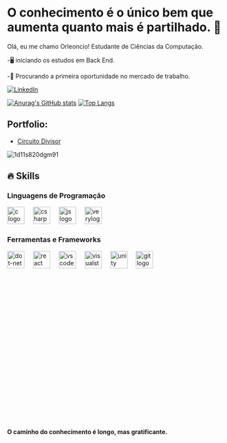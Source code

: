 <!--Titulo-->
<h1>O conhecimento é o único bem que aumenta quanto mais é partilhado. 📖</h1>

<!--Apresentação-->
<p>
  Olá, eu me chamo Orleoncio! Estudante de Ciências da Computação.

  -🖥️ iniciando os estudos em Back End.

  -📃 Procurando a primeira oportunidade no mercado de trabalho.
</p>

<!--Rede Social-->
[![LinkedIn](https://img.shields.io/badge/LinkedIn-0077B5?style=for-the-badge&logo=linkedin&logoColor=white)](https://www.linkedin.com/in/orleoncio/)

<!--GitHubStats-->
[![Anurag's GitHub stats](https://github-readme-stats.vercel.app/api?username=orleoncio&show_icons=true&theme=algolia)](https://github.com/orleoncio/orleoncio/edit/main/README.md)
[![Top Langs](https://github-readme-stats.vercel.app/api/top-langs/?username=orleoncio&show_icons=true&theme=algolia&layout=compact&hide=css,html)](https://github.com/anuraghazra/github-readme-stats)

<!--Portfolio-->
## Portfolio:
<!--- [Xadrez]()-->
- [Circuito Divisor](https://github.com/orleoncio/circuito-divisor)

<!--Gif-->
![1d11s820dgm91](https://github.com/user-attachments/assets/a0103c00-173a-4c35-b602-f3188c2c200a)

<!--Skills-->
<h2>🔥 Skills</h2>
<div style="flex-basis: 48%;">
    <h3>Linguagens de Programação</h3>
    <img src="https://cdn.jsdelivr.net/gh/devicons/devicon/icons/c/c-original.svg" height="40" alt="c logo"  />
    <img width="12" />
    <img src="https://cdn.jsdelivr.net/gh/devicons/devicon/icons/csharp/csharp-original.svg" height="40" alt="csharp logo"  />
    <img width="12" />
    <img src="https://static.vecteezy.com/system/resources/previews/027/127/463/non_2x/javascript-logo-javascript-icon-transparent-free-png.png" height="40" alt="js logo" />
    <img width="12" />
    <img src="https://icons.veryicon.com/png/o/business/vscode-program-item-icon/verilog.png"  height="40" alt="verylog logo"/>
    <img width="12" />
</div>

<div style="flex-basis: 48%;">
    <h3>Ferramentas e Frameworks</h3>
    <img src="https://cdn.jsdelivr.net/gh/devicons/devicon/icons/dot-net/dot-net-original.svg" height="40" alt="dot-net logo"  />
    <img width="12" />
    <img src="https://cdn0.iconfinder.com/data/icons/logos-brands-in-colors/128/react-512.png" height="40" alt="react logo" />
    <img width="12" />
    <img src="https://cdn.jsdelivr.net/gh/devicons/devicon/icons/vscode/vscode-original.svg" height="40" alt="vscode logo"  />
    <img width="12" />
    <img src="https://cdn.jsdelivr.net/gh/devicons/devicon/icons/visualstudio/visualstudio-plain.svg" height="40" alt="visualstudio logo"  />
    <img width="12" />
    <img src="https://cdn.jsdelivr.net/gh/devicons/devicon/icons/unity/unity-original.svg" height="40" alt="unity logo"  />
    <img width="12" />
    <img src="https://cdn.jsdelivr.net/gh/devicons/devicon/icons/git/git-original.svg" height="40" alt="git logo"  />
</div>
<br>
<br>
<br>
<br>
<p style="margin-top:300px"><strong>O caminho do conhecimento é longo, mas gratificante.</strong></p>
